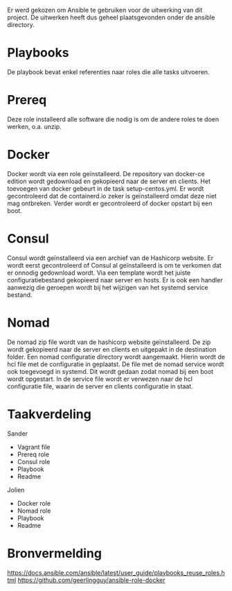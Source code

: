 Er werd gekozen om Ansible te gebruiken voor de uitwerking van dit project. De uitwerken heeft dus geheel plaatsgevonden onder de ansible directory.

# Playbooks
De playbook bevat enkel referenties naar roles die alle tasks uitvoeren.

# Prereq
Deze role installeerd alle software die nodig is om de andere roles te doen werken, o.a. unzip.

# Docker
Docker wordt via een role geïnstalleerd. De repository van docker-ce edition wordt gedownload en gekopieerd naar de server en clients. Het toevoegen van docker gebeurt in de task setup-centos.yml. Er wordt gecontroleerd dat de containerd.io zeker is geïnstalleerd omdat deze niet mag ontbreken. Verder wordt er gecontroleerd of docker opstart bij een boot.   

# Consul
Consul wordt geïnstalleerd via een archief van de Hashicorp website. Er wordt eerst gecontroleerd of Consul al geïnstalleerd is om te verkomen dat er onnodig gedownload wordt. Via een template wordt het juiste configuratiebestand gekopieerd naar server en hosts. Er is ook een handler aanwezig die geroepen wordt bij het wijzigen van het systemd service bestand.

# Nomad
De nomad zip file wordt van de hashicorp website geïnstalleerd. De zip wordt gekopieerd naar de server en clients en uitgepakt in de destination folder. Een nomad configuratie directory wordt aangemaakt. Hierin wordt de hcl file met de configuratie in geplaatst. De file met de nomad service wordt ook toegevoegd in systemd. Dit wordt gedaan zodat nomad bij een boot wordt opgestart. In de service file wordt er verwezen naar de hcl configuratie file, waarin de server en clients configuratie in staat.


# Taakverdeling
Sander
  - Vagrant file
  - Prereq role
  - Consul role
  - Playbook
  - Readme 

Jolien 
  - Docker role
  - Nomad role
  - Playbook
  - Readme

# Bronvermelding
https://docs.ansible.com/ansible/latest/user_guide/playbooks_reuse_roles.html
https://github.com/geerlingguy/ansible-role-docker

